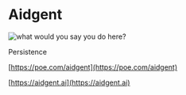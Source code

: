 # Aidgent

![what would you say you do here?](https://i.imgflip.com/8s3llr.jpg)

Persistence

[https://poe.com/aidgent](https://poe.com/aidgent)

[https://aidgent.ai](https://aidgent.ai)
